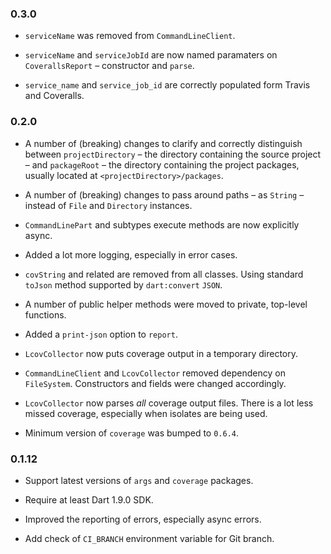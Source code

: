 ### 0.3.0

* `serviceName` was removed from `CommandLineClient`.

* `serviceName` and `serviceJobId` are now named paramaters on `CoverallsReport`
  – constructor and `parse`.

* `service_name` and `service_job_id` are correctly populated form Travis and
  Coveralls.

### 0.2.0

* A number of (breaking) changes to clarify and correctly distinguish between
  `projectDirectory` – the directory containing the source project – and
  `packageRoot` – the directory containing the project packages,
  usually located at `<projectDirectory>/packages`.

* A number of (breaking) changes to pass around paths – as `String` – instead of
  `File` and `Directory` instances.

* `CommandLinePart` and subtypes execute methods are now explicitly async.

* Added a lot more logging, especially in error cases.

* `covString` and related are removed from all classes. Using standard `toJson`
  method supported by `dart:convert` `JSON`.
  
* A number of public helper methods were moved to private, top-level functions.

* Added a `print-json` option to `report`.

* `LcovCollector` now puts coverage output in a temporary directory.

* `CommandLineClient` and `LcovCollector` removed dependency on `FileSystem`.
  Constructors and fields were changed accordingly.
  
* `LcovCollector` now parses *all* coverage output files.
  There is a lot less missed coverage, especially when isolates are being used.
  
* Minimum version of `coverage` was bumped to `0.6.4`.

### 0.1.12

* Support latest versions of `args` and `coverage` packages.

* Require at least Dart 1.9.0 SDK.

* Improved the reporting of errors, especially async errors.

* Add check of `CI_BRANCH` environment variable for Git branch. 
